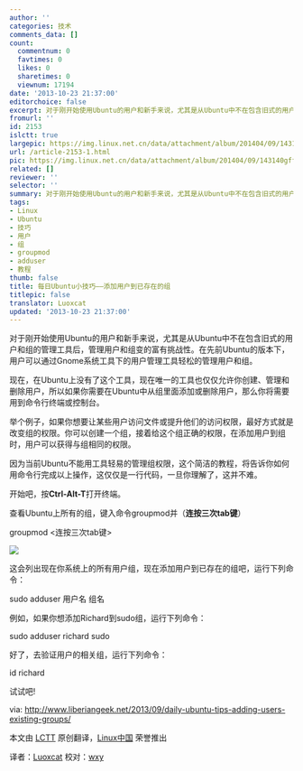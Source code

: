 ```yaml
---
author: ''
categories: 技术
comments_data: []
count:
  commentnum: 0
  favtimes: 0
  likes: 0
  sharetimes: 0
  viewnum: 17194
date: '2013-10-23 21:37:00'
editorchoice: false
excerpt: 对于刚开始使用Ubuntu的用户和新手来说，尤其是从Ubuntu中不在包含旧式的用户和组的管理工具后，管理用户和组变的富有挑战性。在先前Ubuntu的版本下，用户可以通过Gnome系统工具下的用户管理工具轻松的管理用户和组  ...
fromurl: ''
id: 2153
islctt: true
largepic: https://img.linux.net.cn/data/attachment/album/201404/09/143140gff3uciqax629a80.png
url: /article-2153-1.html
pic: https://img.linux.net.cn/data/attachment/album/201404/09/143140gff3uciqax629a80.png.thumb.jpg
related: []
reviewer: ''
selector: ''
summary: 对于刚开始使用Ubuntu的用户和新手来说，尤其是从Ubuntu中不在包含旧式的用户和组的管理工具后，管理用户和组变的富有挑战性。在先前Ubuntu的版本下，用户可以通过Gnome系统工具下的用户管理工具轻松的管理用户和组  ...
tags:
- Linux
- Ubuntu
- 技巧
- 用户
- 组
- groupmod
- adduser
- 教程
thumb: false
title: 每日Ubuntu小技巧——添加用户到已存在的组
titlepic: false
translator: Luoxcat
updated: '2013-10-23 21:37:00'
---
```


对于刚开始使用Ubuntu的用户和新手来说，尤其是从Ubuntu中不在包含旧式的用户和组的管理工具后，管理用户和组变的富有挑战性。在先前Ubuntu的版本下，用户可以通过Gnome系统工具下的用户管理工具轻松的管理用户和组。


现在，在Ubuntu上没有了这个工具，现在唯一的工具也仅仅允许你创建、管理和删除用户，所以如果你需要在Ubuntu中从组里面添加或删除用户，那么你将需要用到命令行终端或控制台。


举个例子，如果你想要让某些用户访问文件或提升他们的访问权限，最好方式就是改变组的权限。你可以创建一个组，接着给这个组正确的权限，在添加用户到组时，用户可以获得与组相同的权限。


因为当前Ubuntu不能用工具轻易的管理组权限，这个简洁的教程，将告诉你如何用命令行完成以上操作，这仅仅是一行代码，一旦你理解了，这并不难。


开始吧，按**Ctrl-Alt-T**打开终端。


查看Ubuntu上所有的组，键入命令groupmod并（**连按三次tab键**）


groupmod <连按三次tab键>


 ![](https://img.linux.net.cn/data/attachment/album/201404/09/143140gff3uciqax629a80.png)


这会列出现在你系统上的所有用户组，现在添加用户到已存在的组吧，运行下列命令：


sudo adduser 用户名 组名


例如，如果你想添加Richard到sudo组，运行下列命令：


sudo adduser richard sudo


好了，去验证用户的相关组，运行下列命令：


id richard


试试吧!


 


via: <http://www.liberiangeek.net/2013/09/daily-ubuntu-tips-adding-users-existing-groups/>


本文由 [LCTT](https://github.com/LCTT/TranslateProject) 原创翻译，[Linux中国](http://linux.cn/) 荣誉推出


译者：[Luoxcat](https://github.com/Luoxcat) 校对：[wxy](https://github.com/wxy)